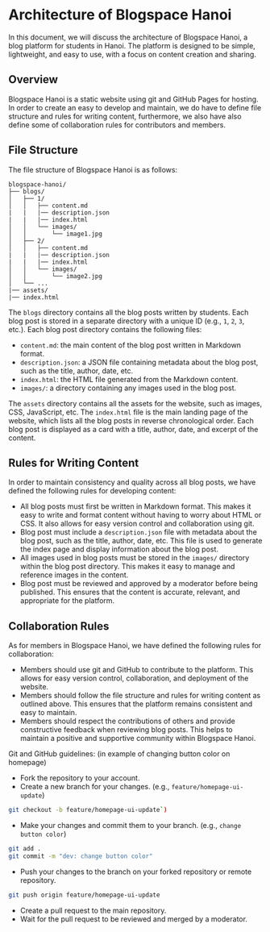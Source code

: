 # Architecture of Blogspace Hanoi

In this document, we will discuss the architecture of Blogspace Hanoi, a blog platform for students in Hanoi. The platform is designed to be simple, lightweight, and easy to use, with a focus on content creation and sharing.

## Overview

Blogspace Hanoi is a static website using git and GitHub Pages for hosting. In order to create an easy to develop and maintain, we do have to define file structure and rules for writing content, furthermore, we also have also define some of collaboration rules for contributors and members.

## File Structure

The file structure of Blogspace Hanoi is as follows:

```
blogspace-hanoi/
├── blogs/
│   ├── 1/
│   │   ├── content.md
|   |   |── description.json
|   |   |── index.html
│   │   └── images/
│   │       └── image1.jpg
│   ├── 2/
│   │   ├── content.md
|   |   |── description.json
|   |   |── index.html
│   │   └── images/
│   │       └── image2.jpg
│   └── ...
|── assets/
|── index.html

```

The `blogs` directory contains all the blog posts written by students. Each blog post is stored in a separate directory with a unique ID (e.g., `1`, `2`, `3`, etc.). Each blog post directory contains the following files:

- `content.md`: the main content of the blog post written in Markdown format.
- `description.json`: a JSON file containing metadata about the blog post, such as the title, author, date, etc.
- `index.html`: the HTML file generated from the Markdown content.
- `images/`: a directory containing any images used in the blog post.

The `assets` directory contains all the assets for the website, such as images, CSS, JavaScript, etc.
The `index.html` file is the main landing page of the website, which lists all the blog posts in reverse chronological order. Each blog post is displayed as a card with a title, author, date, and excerpt of the content.

## Rules for Writing Content

In order to maintain consistency and quality across all blog posts, we have defined the following rules for developing content:

- All blog posts must first be written in Markdown format. This makes it easy to write and format content without having to worry about HTML or CSS. It also allows for easy version control and collaboration using git.
- Blog post must include a `description.json` file with metadata about the blog post, such as the title, author, date, etc. This file is used to generate the index page and display information about the blog post.
- All images used in blog posts must be stored in the `images/` directory within the blog post directory. This makes it easy to manage and reference images in the content.
- Blog post must be reviewed and approved by a moderator before being published. This ensures that the content is accurate, relevant, and appropriate for the platform.

## Collaboration Rules

As for members in Blogspace Hanoi, we have defined the following rules for collaboration:

- Members should use git and GitHub to contribute to the platform. This allows for easy version control, collaboration, and deployment of the website.
- Members should follow the file structure and rules for writing content as outlined above. This ensures that the platform remains consistent and easy to maintain.
- Members should respect the contributions of others and provide constructive feedback when reviewing blog posts. This helps to maintain a positive and supportive community within Blogspace Hanoi.

Git and GitHub guidelines: (in example of changing button color on homepage) 

- Fork the repository to your account.
- Create a new branch for your changes. (e.g., `feature/homepage-ui-update`)
```bash
git checkout -b feature/homepage-ui-update`)
```

- Make your changes and commit them to your branch. (e.g., `change button color`)
```bash
git add .
git commit -m "dev: change button color"
```

- Push your changes to the branch on your forked repository or remote repository.
```bash
git push origin feature/homepage-ui-update
```

- Create a pull request to the main repository.
- Wait for the pull request to be reviewed and merged by a moderator.